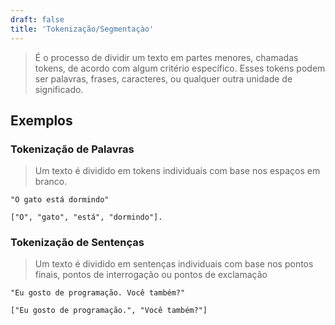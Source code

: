 ```yaml
---
draft: false
title: 'Tokenização/Segmentaçào'
---
```


> É o processo de dividir um texto em partes menores, chamadas tokens, de acordo com algum critério específico. Esses tokens podem ser palavras, frases, caracteres, ou qualquer outra unidade de significado. 

## Exemplos

### Tokenização de Palavras

> Um texto é dividido em tokens individuais com base nos espaços em branco.

```
"O gato está dormindo" 
```

```
["O", "gato", "está", "dormindo"].
```

### Tokenização de Sentenças

> Um texto é dividido em sentenças individuais com base nos pontos finais, pontos de interrogação ou pontos de exclamação

```
"Eu gosto de programação. Você também?"
```

```
["Eu gosto de programação.", "Você também?"]
```

